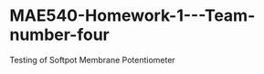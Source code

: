 # MAE540-Homework-1---Team-number-four
Testing of Softpot Membrane Potentiometer
<img src="http://bildr.org/blog/wp-content/uploads/2012/11/softpot-Straight-arduino.png" style="height: .400px;"/>
